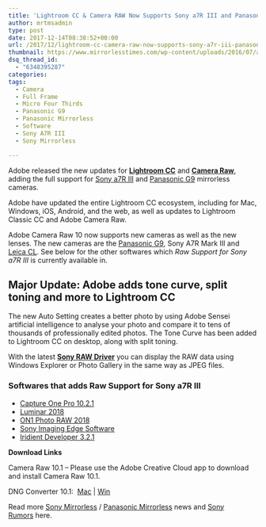 ```yaml
---
title: 'Lightroom CC & Camera RAW Now Supports Sony a7R III and Panasonic G9'
author: mrtmsadmin
type: post
date: 2017-12-14T08:38:52+00:00
url: /2017/12/lightroom-cc-camera-raw-now-supports-sony-a7r-iii-panasonic-g9/
thumbnail: https://www.mirrorlesstimes.com/wp-content/uploads/2016/07/adobe-camera-raw-9-6-1.jpg
dsq_thread_id:
  - "6348395287"
categories:
tags:
  - Camera
  - Full Frame
  - Micro Four Thirds
  - Panasonic G9
  - Panasonic Mirrorless
  - Software
  - Sony A7R III
  - Sony Mirrorless

---
```

Adobe released the new updates for **<a href="https://helpx.adobe.com/lightroom-cc/using/whats-new.html" target="_blank" rel="noopener nofollow external noreferrer" data-wpel-link="external">Lightroom CC</a>** and **<a href="https://helpx.adobe.com/camera-raw/using/supported-cameras.html" target="_blank" rel="noopener nofollow external noreferrer" data-wpel-link="external">Camera Raw</a>**, adding the full support for <a href="https://www.mirrorlesstimes.com/tags/sony-a7r-iii/" target="_blank" rel="noopener" data-wpel-link="internal">Sony a7R III</a> and [Panasonic G9][1] mirrorless cameras.

Adobe have updated the entire Lightroom CC ecosystem, including for Mac, Windows, iOS, Android, and the web, as well as updates to Lightroom Classic CC and Adobe Camera Raw.

Adobe Camera Raw 10 now supports new cameras as well as the new lenses. The new cameras are the <a href="https://aax-us-east.amazon-adsystem.com/x/c/QvsdPZTkggGjctCxt16GXN8AAAFgVCer2AEAAAFKAYNsdGs/https://assoc-redirect.amazon.com/g/r/http://www.amazon.com/PANASONIC-Mirrorless-Megapixels-High-Resolution-DC-G9KBODY/dp/B0774KTV1X/ref=as_at/?imprToken=n7NURD9mGav8ILu2SsFmXw&slotNum=1&ie=UTF8&qid=1513069247&sr=8-1&keywords=Panasonic+G9&linkCode=sl1&tag=daicamnew-20&linkId=fc50eb8afc43b78f85e5f15f54ae29c4" target="_blank" rel="noopener">Panasonic G9</a>, Sony A7R Mark III and [Leica CL][2]. See below for the other softwares which _Raw Support for Sony a7R III_ is currently available in.<!--more-->

## Major Update: Adobe adds tone curve, split toning and more to Lightroom CC

The new Auto Setting creates a better photo by using Adobe Sensei artificial intelligence to analyse your photo and compare it to tens of thousands of professionally edited photos. The Tone Curve has been added to Lightroom CC on desktop, along with split toning.

With the latest [**Sony RAW Driver**][3] you can display the RAW data using Windows Explorer or Photo Gallery in the same way as JPEG files.

### Softwares that adds Raw Support for Sony a7R III

  * <a href="https://www.mirrorlesstimes.com/2017/11/capture-one-10-2-1-update-adds-raw-support-sony-a7riii-rx10-iv-rx0/" target="_blank" rel="noopener">Capture One Pro 10.2.1</a>
  * <a href="https://macphun.evyy.net/c/1130509/185399/3255?u=https%3A%2F%2Fmacphun.com%2Fluminar" target="_blank" rel="noopener">Luminar 2018</a>
  * <a href="https://www.dailycameranews.com/2017/11/on1-photo-raw-2018-announced/" target="_blank" rel="noopener">ON1 Photo RAW 2018</a>
  * <a href="https://support.d-imaging.sony.co.jp/app/imagingedge/en/download/" target="_blank" rel="noopener">Sony Imaging Edge Software</a>
  * <a href="http://iridient.com/products/iridientdeveloper_download.html" target="_blank" rel="external nofollow noopener">Iridient Developer 3.2.1</a>

**Download Links**

Camera Raw 10.1 – Please use the Adobe Creative Cloud app to download and install Camera Raw 10.1.

DNG Converter 10.1:  <a href="http://www.adobe.com/go/dng_converter_mac/" target="_blank" rel="nofollow noopener">Mac</a> | <a href="http://www.adobe.com/go/dng_converter_win/" target="_blank" rel="nofollow noopener">Win</a>

Read more <a href="https://www.mirrorlesstimes.com/tags/sony-mirrorless/" target="_blank" rel="noopener">Sony Mirrorless</a> / [Panasonic Mirrorless][4] news and <a href="https://www.dailycameranews.com/tag/sony-rumors/" target="_blank" rel="noopener">Sony Rumors</a> here.

 [1]: https://www.mirrorlesstimes.com/tags/panasonic-g9/
 [2]: https://www.mirrorlesstimes.com/2017/11/leica-cl-camera-elmarit-tl-18mm-f2-8-asph-lens-announced/
 [3]: https://www.dailycameranews.com/2017/12/sony-a7r-iii-firmware-update-verison-1-01-released/
 [4]: https://www.mirrorlesstimes.com/tags/panasonic-mirrorless/